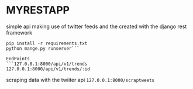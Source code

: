  # MYRESTAPP
simple api making use of twitter feeds and the created with the django rest framework
```
pip install -r requirements.txt
python mange.py runserver```

EndPoints
```127.0.0.1:8000/api/v1/trends
127.0.0.1:8000/api/v1/trends/:id
```
scraping data with the twiiter api
```127.0.0.1:8000/scraptweets```
